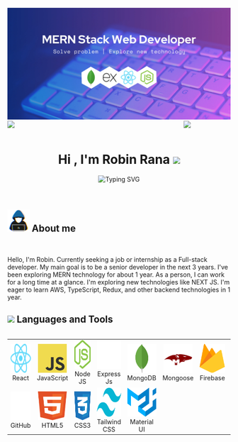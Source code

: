 ![logo](https://raw.githubusercontent.com/mdrobin45/mdrobin45/main/assets/images/github-banner.webp)
<img align="left" src="https://user-images.githubusercontent.com/65187002/144930161-2f783401-8d27-4fdf-a2f7-cc0ba32f1f1f.gif" width="21%" style="display:inline;"><img align="right" src="https://user-images.githubusercontent.com/65187002/144930161-2f783401-8d27-4fdf-a2f7-cc0ba32f1f1f.gif" width="21%" style="display:inline;">

<br>
<h1 align="center"><b>Hi , I'm Robin Rana </b><img src="https://media.giphy.com/media/hvRJCLFzcasrR4ia7z/giphy.gif" width="35"></h1>
<!--  -->
<p align="center">
  <img src="https://readme-typing-svg.demolab.com?font=Fira+Code&pause=1000&color=CB6AFE&random=false&width=435&lines=Seft-Tought+Full+Stack+Developer;Patience+Troubleshooter;Eger+To+Learn+New+Technology" alt="Typing SVG" />
</p>
<br>
	
## <picture><img src = "https://raw.githubusercontent.com/mdrobin45/mdrobin45/main/assets/images/about_me.gif" width = 50px></picture> **About me**

<br>
<div align="center">
  <p align="left">
    Hello, I'm Robin. Currently seeking a job or internship as a Full-stack developer. My main goal is to be a senior developer in the next 3 years. I've been exploring MERN technology for about 1 year. As a person, I can work for a long time at a glance. I'm exploring new technologies like NEXT JS. I'm eager to learn AWS, TypeScript, Redux, and other backend technologies in 1 year.
  </p>
  <!-- <img alt="Coding" width="300" src="https://user-images.githubusercontent.com/74038190/229223263-cf2e4b07-2615-4f87-9c38-e37600f8381a.gif"> -->
</div>
<!-- 
<img src="https://user-images.githubusercontent.com/73097560/115834477-dbab4500-a447-11eb-908a-139a6edaec5c.gif">
<br> -->

## <img src="https://media2.giphy.com/media/QssGEmpkyEOhBCb7e1/giphy.gif?cid=ecf05e47a0n3gi1bfqntqmob8g9aid1oyj2wr3ds3mg700bl&rid=giphy.gif" width ="25"><b> Languages and Tools</b>

<table align="left">
  <tr>
    <td align="center" width="96">
        <img src="https://raw.githubusercontent.com/mdrobin45/mdrobin45/e10e332e881a57c52548bd5a5dc5ce407ab57509/assets/images/react.svg" alt="icon" width="65" height="65" />
      <br>React
    </td>
    <td align="center" width="96">
        <img src="https://raw.githubusercontent.com/mdrobin45/mdrobin45/e10e332e881a57c52548bd5a5dc5ce407ab57509/assets/images/logo-javascript.svg" alt="icon" width="65" height="65" />
      <br>JavaScript
    </td>
    <td align="center" width="96">
        <img src="https://raw.githubusercontent.com/mdrobin45/mdrobin45/8da310742fcc83ea52cd97721f3274b594bea44f/assets/images/nodejs-icon.svg" alt="icon" width="65" height="65" />
      <br>Node JS
    </td>
    <td align="center" width="96">
        <img src="https://raw.githubusercontent.com/mdrobin45/mdrobin45/e8dfbd854a8c631cab06e57d56ba95ea504879ba/assets/images/expressjs-icon.svg" alt="icon" width="65" height="65" />
      <br>Express Js
    </td>
    <td align="center" width="96">
        <img src="https://raw.githubusercontent.com/mdrobin45/mdrobin45/8da310742fcc83ea52cd97721f3274b594bea44f/assets/images/mongodb-icon.svg" alt="icon" width="65" height="65" />
      <br>MongoDB
    </td>
    <td align="center" width="96">
      <img src="https://raw.githubusercontent.com/mdrobin45/mdrobin45/main/assets/images/Mongoose.png" alt="icon" width="65" height="65" />
      <br>Mongoose
   </td>
    <td align="center" width="96">
        <img src="https://raw.githubusercontent.com/mdrobin45/mdrobin45/8da310742fcc83ea52cd97721f3274b594bea44f/assets/images/firebase.svg" alt="icon" width="65" height="65" />
      <br>Firebase
    </td>
    <td align="center" width="96">
        <img src="https://raw.githubusercontent.com/mdrobin45/mdrobin45/8da310742fcc83ea52cd97721f3274b594bea44f/assets/images/git-icon.svg" alt="icon" width="65" height="65" />
      <br>Git
    </td>
  </tr>
  <tr>
   <td align="center" width="96">
      <img src="https://raw.githubusercontent.com/mdrobin45/mdrobin45/f9fe2fa4d9425f4387c13df85d57811f2e0bd3e3/assets/images/Github.svg" alt="icon" width="65" height="65" />
      <br>GitHub
   </td>
   <td align="center" width="96">
      <img src="https://raw.githubusercontent.com/mdrobin45/mdrobin45/f9fe2fa4d9425f4387c13df85d57811f2e0bd3e3/assets/images/html-.svg" alt="icon" width="65" height="65" />
      <br>HTML5
   </td>
   <td align="center" width="96">
      <img src="https://raw.githubusercontent.com/mdrobin45/mdrobin45/f9fe2fa4d9425f4387c13df85d57811f2e0bd3e3/assets/images/css-3.svg" alt="icon" width="65" height="65" />
      <br>CSS3
   </td>
   <td align="center" width="96">
      <img src="https://raw.githubusercontent.com/mdrobin45/mdrobin45/f9fe2fa4d9425f4387c13df85d57811f2e0bd3e3/assets/images/tailwind.svg" alt="icon" width="65" height="65" />
      <br>Tailwind CSS
   </td>
   <td align="center" width="96">
      <img src="https://raw.githubusercontent.com/mdrobin45/mdrobin45/f9fe2fa4d9425f4387c13df85d57811f2e0bd3e3/assets/images/material-ui.svg" alt="icon" width="65" height="65" />
      <br>Material UI
   </td>
  </tr>
</table>
